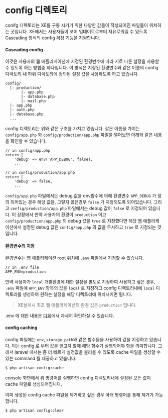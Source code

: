 # config 디렉토리

conifg 디렉토리는 XE를 구동 시키기 위한 다양한 값들이 작성되어진 파일들이 위치하는 곳입니다. XE에서는 사용자들이 코어 업데이트로부터 자유로워질 수 있도록 Cascading 방식의 config 확장 기능을 지원합니다.

#### Cascading config
이것은 사용자의 웹 애플리케이션에 지정된 환경변수에 따라 서로 다른 설정을 사용할 수 있도록 하는 방법중 하나입니다. 이 방식은 지정된 환경변수와 같은 이름의 config 디렉토리 내 하위 디렉토리에 정의된 설정 값을 사용하도록 하고 있습니다.
 
```
config/
  |- production/
       |- app.php
       |- database.php
       |- mail.php
  |- app.php
  |- auth.php
  |- database.php
  ...
```

config 디렉토리는 위와 같은 구조를 가지고 있습니다. 
같은 이름을 가지는 `config/app.php` 와 `config/production/app.php` 파일을 열어보면 아래와 같은 내용을 확인할 수 있습니다.

```
// in config/app.php
return [
    'debug' => env('APP_DEBUG', false),
    ...
```
```
// in config/production/app.php
return [
    'debug' => false,
    ...
```

`config/app.php` 파일에서는 debug 값을 env함수에 의해 환경변수 `APP_DEBUG` 가 정의 되어있는 경우 해당 값을, 그렇지 않은경우 `false` 가 지정되도록 되어있습니다. 그리고 `config/production/app.php` 파일에서는 debug 값이 `false` 로 지정되어 있습니다.
이 상황에서 만약 사용자의 환경이 `production` 이고 `config/production/app.php` 의 debug 값을 `true` 로 지정했다면 해당 웹 애플리케이션에서 설정된 debug 값은 `config/app.php` 의 값을 무시하고 `true` 로 지정되는 것입니다.

#### 환경변수의 지정
환경변수는 웹 애플리케이션 root 위치에 `.env` 파일에서 지정할 수 있습니다.

```
// in .env file
APP_ENV=production
```

만약 사용자가 `local` 개발환경에 대한 설정을 별도로 지정하여 사용하고 싶은 경우, `.env` 파일에 `APP_ENV` 항목의 값을 `local` 로 지정하고 config 디렉토리내에 `local` 디렉토리를 생성하여 원하는 설정을 해당 디렉토리에 위치시키면 됩니다.
> XE설치시 최초 웹 애플리케이션의 환경 값은 `production` 입니다.

.env 에 대한 내용은 [다음](링크)에서 자세히 확인하실 수 있습니다.

#### config caching
config 파일에는 `env`, `storage_path`와 같은 함수들을 사용하여 값을 지정하고 있습니다.
이는 config 로 부터 값을 얻고자 할때 해당 함수가 실행되어야 함을 의미합니다. 그래서 laravel 에서는 좀 더 빠르게 설정값을 불러올 수 있도록 cache 파일을 생성할 수 있는 command 를 제공하고 있습니다.
```
$ php artisan config:cache
```
console 화면에서 위 명령어를 실행하면 config 디렉토리내에 설정된 모든 값이 cache 파일로 생성되어집니다.

이미 생성된 config cache 파일을 제거하고 싶은 경우 아래 명령어를 통해 제거가 가능합니다.
```
$ php artisan config:clear
```